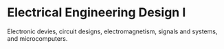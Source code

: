 # Electrical Engineering Design I
Electronic devies, circuit designs, electromagnetism, signals and systems, and microcomputers. 
